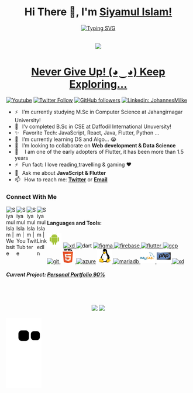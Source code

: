 <h1 align="center"> Hi There 👋, I'm <a href="https://www.siyamulislam.blogspot.com">Siyamul Islam!</a></h1>

<div align="center">

[![Typing SVG](https://readme-typing-svg.herokuapp.com/?size=22&duration=7000&width=750&lines=A+Noob+Programmer...+Who+Always+Eager+To+Learn+😜+...;Now,++I+Am+💻+Working+With+🥰+JavaScript...❤)](https://siyamulislam.blogspot.com/)
  
<h2 align="center">
  <a href="https://github.com/siyamulislam"><img src="https://readme-typing-svg.herokuapp.com?lines=Full+Stack+developer+;API+developer;Frontend+developer;user+interface+(UI);user+experience+(UX);Competitive+Programmer;ICPC+|+BCROEED+|+HACKER_Rank;DS%20|%20Algorithms%20|%20OOP%20;Always%20learning%20new%20things&color=8000FF&center=true&width=500&height=50"></a>
</h2>
  <h1 align="center">  <a href="https://www.siyamulislam.blogspot.com"> Never Give Up!  (◕‿◕)  Keep Exploring...</a> </h1>

</div>

[![Youtube](https://img.shields.io/static/v1?label=SiyamulIslam&message=Subscribe&logo=YouTube&color=FF0000&style=for-the-badge)][youtube]
[![Twitter Follow](https://img.shields.io/twitter/follow/Siyamul_Islam?color=1DA1F2&label=Followers&logo=twitter&style=for-the-badge)][twitter]
[![GitHub followers](https://img.shields.io/github/followers/siyamulislam?logo=GitHub&style=for-the-badge)][github]
[![Linkedin: JohannesMilke](https://img.shields.io/badge/-CONNECT-blue?style=for-the-badge&logo=Linkedin&link=https://www.linkedin.com/in/siyamul/)][linkedin]

- ⚡ &ensp;I’m currently studying M.Sc in Computer Science at Jahangirnagar University!
- 🔭 &ensp;I’v completed B.Sc in CSE at Daffodil International Unuversity!
- ✨ &ensp;Favorite Tech: JavaScript, React, Java, Flutter, Python ...
- 🌱 &ensp;I’m currently learning DS and Algo... 😭
- 👯 &ensp;I’m looking to collaborate on **Web development & Data Science**
- 🗿  &ensp;&ensp;I am one of the early adopters of Flutter, it has been more than 1.5 years
- ⚡ &ensp;Fun fact: I love reading,travelling & gaming ❤️
- 💬 &ensp;Ask me about **JavaScript & Flutter**
- 📫 &ensp;How to reach me: [**Twitter**][twitter] or [**Email**][email]
 
### Connect With Me

[<img align="left" alt="Siyamul Islam | Website" width="28px" src="https://cdn-icons-png.flaticon.com/512/975/975645.png?alt=media" />][website]
[<img align="left" alt="Siyamul Islam | YouTube" width="28px" src="https://cdn-icons-png.flaticon.com/512/1384/1384060.png?alt=media" />][youtube]
[<img align="left" alt="Siyamul Islam | Twitter" width="28px" src="https://cdn-icons-png.flaticon.com/512/733/733579.png?alt=media" />][twitter]
[<img align="left" alt="Siyamul Islam | LinkedIn" width="28px" src="https://cdn-icons-png.flaticon.com/512/174/174857.png?alt=media" />][linkedin]


<br />

<h4 align="left">Languages and Tools:</h4>
<p align="left"> 
<a href="https://developer.android.com" target="_blank"> <img src="https://raw.githubusercontent.com/devicons/devicon/master/icons/android/android-original-wordmark.svg" alt="android" width="40" height="40"/></a> 
  <a href="https://code.visualstudio.com/" target="_blank"> <img src="https://cdn-icons-png.flaticon.com/512/906/906324.png" alt="xd" width="40" height="40"/> </a
  <a href="https://dart.dev" target="_blank"> <img src="https://www.vectorlogo.zone/logos/dartlang/dartlang-icon.svg" alt="dart" width="40" height="40"/> </a> 
  <a href="https://www.figma.com/" target="_blank"> <img src="https://www.vectorlogo.zone/logos/figma/figma-icon.svg" alt="figma" width="40" height="40"/> </a> 
  <a href="https://firebase.google.com/" target="_blank"> <img src="https://www.vectorlogo.zone/logos/firebase/firebase-icon.svg" alt="firebase" width="40" height="40"/> </a> 
  <a href="https://flutter.dev" target="_blank"> <img src="https://www.vectorlogo.zone/logos/flutterio/flutterio-icon.svg" alt="flutter" width="40" height="40"/> </a> 
  <a href="https://cloud.google.com" target="_blank"> <img src="https://www.vectorlogo.zone/logos/google_cloud/google_cloud-icon.svg" alt="gcp" width="40" height="40"/> </a> 
  <a href="https://git-scm.com/" target="_blank"> <img src="https://www.vectorlogo.zone/logos/git-scm/git-scm-icon.svg" alt="git" width="40" height="40"/> </a> 
  <a href="https://www.w3.org/html/" target="_blank"> <img src="https://raw.githubusercontent.com/devicons/devicon/master/icons/html5/html5-original-wordmark.svg" alt="html5"   width="40" height="40"/> </a> 
  <a href="https://azure.microsoft.com/en-in/" target="_blank"> <img src="https://www.vectorlogo.zone/logos/microsoft_azure/microsoft_azure-icon.svg" alt="azure" width="40" height="40"/></a>
   <a href="https://www.linux.org/" target="_blank"> <img src="https://raw.githubusercontent.com/devicons/devicon/master/icons/linux/linux-original.svg" alt="linux" width="40" height="40"/> </a> 
  <a href="https://mariadb.org/" target="_blank"> <img src="https://www.vectorlogo.zone/logos/mariadb/mariadb-icon.svg" alt="mariadb" width="40" height="40"/> </a> 
  <a href="https://www.mysql.com/" target="_blank"> <img src="https://raw.githubusercontent.com/devicons/devicon/master/icons/mysql/mysql-original-wordmark.svg" alt="mysql" width="40" height="40"/> </a> 
  <a href="https://www.php.net" target="_blank"> <img src="https://raw.githubusercontent.com/devicons/devicon/master/icons/php/php-original.svg" alt="php" width="40" height="40"/> </a> 
  <a href="https://www.adobe.com/products/xd.html" target="_blank"> <img src="https://cdn.worldvectorlogo.com/logos/adobe-xd.svg" alt="xd" width="40" height="40"/> </a> 
  
  

<!--  <a href="https://mariadb.org/" target="_blank"> <img src="https://www.vectorlogo.zone/logos/mariadb/mariadb-icon.svg" alt="mariadb" width="40" height="40"/> </a> 
   <a href="https://postman.com" target="_blank"> <img src="https://www.vectorlogo.zone/logos/getpostman/getpostman-icon.svg" alt="postman" width="40" height="40"/> </a> 
  <a href="https://reactjs.org/" target="_blank"> <img src="https://raw.githubusercontent.com/devicons/devicon/master/icons/react/react-original-wordmark.svg" alt="react" width="40" height="40"/> </a> 
  <a href="https://reactnative.dev/" target="_blank"> <img src="https://reactnative.dev/img/header_logo.svg" alt="reactnative" width="40" height="40"/> </a> 
   <a href="https://ionicframework.com" target="_blank"> <img src="https://upload.wikimedia.org/wikipedia/commons/d/d1/Ionic_Logo.svg" alt="ionic" width="40" height="40"/> </a> 
  <a href="https://developer.mozilla.org/en-US/docs/Web/JavaScript" target="_blank"> <img src="https://raw.githubusercontent.com/devicons/devicon/master/icons/javascript/javascript-original.svg" alt="javascript" width="40" height="40"/> </a> 
  <a href="https://kotlinlang.org" target="_blank"> <img src="https://www.vectorlogo.zone/logos/kotlinlang/kotlinlang-icon.svg" alt="kotlin" width="40" height="40"/> </a> 
  <a href="https://laravel.com/" target="_blank"> <img src="https://raw.githubusercontent.com/devicons/devicon/master/icons/laravel/laravel-plain-wordmark.svg" alt="laravel" width="40" height="40"/> </a> 
-->
  
</p>
<h5 >Current Project: <a href="www.github.com/siyamulislam/portfolio">Personal Portfolio 90%</a></h5>

<!-- <br />

### Languages and Tools
[<img align="left" alt=“Flutter” width="26px" src="https://www.vectorlogo.zone/logos/flutterio/flutterio-icon.svg" />][twitter]
[<img align="left" alt=“Firebase” width="26px" src="https://www.vectorlogo.zone/logos/firebase/firebase-icon.svg" />][twitter]
[<img align="left" alt=“Dart” width="26px" src="https://www.vectorlogo.zone/logos/dartlang/dartlang-icon.svg" />][youtube]
[<img align="left" alt=“VSCode” width="26px" src="https://cdn-icons-png.flaticon.com/512/906/906324.png" />][youtube]
 -->
<br />
<br />

[website]: https://siyamulislam.blogspot.com/
[twitter]: https://twitter.com/Siyamul_Islam
[youtube]: https://www.youtube.com/channel/UCMt9YwW18A2OVRRKbp6kgTA
[linkedin]: https://www.linkedin.com/in/siyamul/
[github]: https://github.com/siyamulislam
[instagram]: https://www.instagram.com/siyamulislam
[facebook]: https://www.facebook.com/siyamul.cse
[medium]: https://medium.com/
[email]: siyamulislam1@gmail.com

<br/>

<div align="center">
  <img width="400px" src="https://github-readme-stats.vercel.app/api?username=siyamulislam&count_private=true&show_icons=true&theme=material-palenight&hide_border=true&bg_color=1F222E" />
  <img width="400px" src="https://github-readme-streak-stats.herokuapp.com/?user=siyamulislam&theme=material-palenight&hide_border=true&fire=C77800&ring=7C2AE8&background=1F222E" />
</div>

<br/>

<div>
    <img src="https://raw.githubusercontent.com/siyamulislam/siyamulislam/output/github-contribution-grid-snake.svg" />
</div>

<br>
